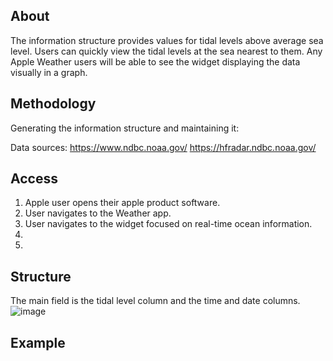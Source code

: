 ## About
The information structure provides values for tidal levels above average sea level. Users can quickly view the tidal levels at the sea nearest to them. Any Apple Weather users will be able to see the widget displaying the data visually in a graph.

## Methodology
Generating the information structure and maintaining it:

Data sources:
https://www.ndbc.noaa.gov/
https://hfradar.ndbc.noaa.gov/

## Access
1. Apple user opens their apple product software.
2. User navigates to the Weather app.
3. User navigates to the widget focused on real-time ocean information.
4. 
5.



## Structure
The main field is the tidal level column and the time and date columns. ![image](https://github.com/user-attachments/assets/efe3e584-9554-4d23-b238-3fd2f205fee1)

## Example
